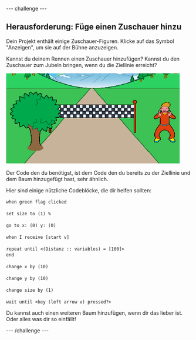 --- challenge ---

## Herausforderung: Füge einen Zuschauer hinzu

Dein Projekt enthält einige Zuschauer-Figuren. Klicke auf das Symbol "Anzeigen", um sie auf der Bühne anzuzeigen.

Kannst du deinem Rennen einen Zuschauer hinzufügen? Kannst du den Zuschauer zum Jubeln bringen, wenn du die Ziellinie erreicht?

![ein Zuschauer im Spiel](images/sprint-spectator.png)

Der Code den du benötigst, ist dem Code den du bereits zu der Ziellinie und dem Baum hinzugefügt hast, sehr ähnlich.

Hier sind einige nützliche Codeblöcke, die dir helfen sollten:

```blocks3
when green flag clicked

set size to (1) %

go to x: (0) y: (0)

when I receive [start v]

repeat until <(Distanz :: variables) = [100]>
end

change x by (10)

change y by (10)

change size by (1)

wait until <key (left arrow v) pressed?>
```

Du kannst auch einen weiteren Baum hinzufügen, wenn dir das lieber ist. Oder alles was dir so einfällt!


--- /challenge ---